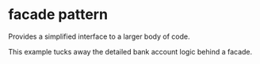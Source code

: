 # facade pattern

Provides a simplified interface to a larger body of code.

This example tucks away the detailed bank account logic behind a facade.
